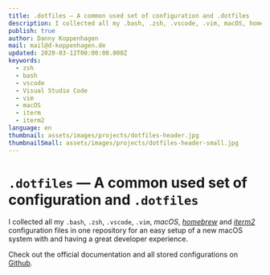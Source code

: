 ```yaml
---
title: .dotfiles — A common used set of configuration and .dotfiles
description: I collected all my .bash, .zsh, .vscode, .vim, macOS, homebrew and iterm configuration files in one repository for easily setup a new macOS system with a great developer experience.
publish: true
author: Danny Koppenhagen
mail: mail@d-koppenhagen.de
updated: 2020-03-12T00:00:00.000Z
keywords:
  - zsh
  - bash
  - vscode
  - Visual Studio Code
  - vim
  - macOS
  - iterm
  - iterm2
language: en
thumbnail: assets/images/projects/dotfiles-header.jpg
thumbnailSmall: assets/images/projects/dotfiles-header-small.jpg
---
```


# `.dotfiles` — A common used set of configuration and `.dotfiles`

I collected all my `.bash`, `.zsh`, `.vscode`, `.vim`, _macOS_, [_homebrew_](https://brew.sh) and [_iterm2_](https://www.iterm2.com) configuration files in one repository for an easy setup of a new macOS system with and having a great developer experience.

Check out the official documentation and all stored configurations on [Github](https://github.com/d-koppenhagen/.dotfiles).
